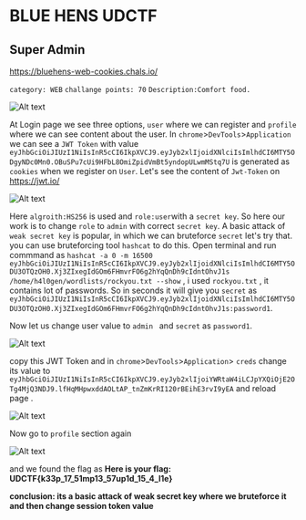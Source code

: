 # BLUE HENS UDCTF
## Super Admin

https://bluehens-web-cookies.chals.io/

```category: WEB```
```challange points: 70```
```Description:Comfort food.```

![Alt text](image.png)

At Login page we see three options, ```user``` where we can register and ```profile``` where we can see content about the user. In ```chrome```>```DevTools```>```Application``` we can see a ```JWT Token``` with value ```eyJhbGciOiJIUzI1NiIsInR5cCI6IkpXVCJ9.eyJyb2xlIjoidXNlciIsImlhdCI6MTY5ODgyNDc0Mn0.OBuSPu7cUi9HFbL8OmiZpidVmBt5yndopULwmMStq7U``` is generated as ```cookies``` when we register on ```User```. Let's see the content of ```Jwt-Token``` on https://jwt.io/ 

![Alt text](image-1.png)

Here ```algroith:HS256``` is used and ```role:user```with a ```secret key```. So here our work is to change ```role``` to ```admin``` with correct ```secret key```. A basic attack of ```weak secret key``` is popular, in which we can bruteforce ```secret``` let's try that. 
you can use bruteforcing tool ```hashcat``` to do this. Open terminal and run commmand as 
```hashcat -a 0 -m 16500 eyJhbGciOiJIUzI1NiIsInR5cCI6IkpXVCJ9.eyJyb2xlIjoidXNlciIsImlhdCI6MTY5ODU3OTQzOH0.Xj3ZIxegIdGOm6FHmvrFO6g2hYqQnDh9cIdntOhvJ1s /home/h4l0gen/wordlists/rockyou.txt --show``` , i used ```rockyou.txt``` , it contains lot of passwords. So in seconds it will give you ```secret``` as ```eyJhbGciOiJIUzI1NiIsInR5cCI6IkpXVCJ9.eyJyb2xlIjoidXNlciIsImlhdCI6MTY5ODU3OTQzOH0.Xj3ZIxegIdGOm6FHmvrFO6g2hYqQnDh9cIdntOhvJ1s:password1```.

Now let us change user value to ```admin ``` and ```secret``` as ```password1```.

![Alt text](image-2.png)

copy this JWT Token and in ```chrome```>```DevTools```>```Application```> ```creds``` change its value to ```eyJhbGciOiJIUzI1NiIsInR5cCI6IkpXVCJ9.eyJyb2xlIjoiYWRtaW4iLCJpYXQiOjE2OTg4MjQ3NDJ9.lfHqMHpwxddAOLtAP_tnZmKrRI120rBEihE3rvI9yEA``` and reload page .

![Alt text](image-3.png)


Now go to ```profile``` section again 





![Alt text](image-4.png)  

and we found the flag as 
**Here is your flag: UDCTF{k33p_17_51mp13_57up1d_15_4_l1e}**

**conclusion: its a basic attack of weak secret key where we bruteforce it and then change session token value**
